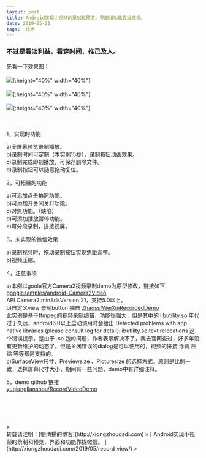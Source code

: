```yaml
---
layout: post  
title: Android实现小视频的录制和预览，界面和功能靠拢微信。 
date: 2019-05-21  
tags:  技术
---
```

### 不过是看淡利益，看穿时间，推己及人。  
 
先看一下效果图： 
<br/> 
<br/> 
![](/images/posts/record_video/recordvideo2.jpeg){:height="40%" width="40%"}   
<br/> 
![](/images/posts/record_video/recordvideo1.jpeg){:height="40%" width="40%"}   
<br/> 
![](/images/posts/record_video/recordvideo3.jpeg){:height="40%" width="40%"}   
<br/> 
<br/> 


1，实现的功能  

a)全屏幕预览录制播放。  
b)录制时间可定制（本实例15秒），录制按钮动画效果。  
c)录制完成即刻播放，可保存删除文件。  
d)录制按钮可以随意拖动复位。

2，可拓展的功能

a)可添加点击拍照功能。  
b)可添加开关闪关灯功能。  
c)对焦功能。（缺陷）  
d)可添加播放暂停功能。  
e)可分段录制，拼接视屏。  

3，未实现的微信效果

a)录制视频时，拖动录制按钮实现焦距调整。  
b)视频压缩。  

4，注意事项

a)本例以goole官方Camera2视频录制demo为原型修改，链接如下  
 [googlesamples/android-Camera2Video](https://github.com/googlesamples/android-Camera2Video)  
 API Camera2,minSdkVersion 21，支持5.0以上。  
b)自定义view 录制button 摘自
[Zhaoss/WeiXinRecordedDemo](https://github.com/Zhaoss/WeiXinRecordedDemo)  
此实例是基于ffmpeg的视频录制编辑，功能很强大，但是其中的 libutility.so 年代过于久远，android6.0以上启动调用时会给出 
Detected problems with app native libraries (please consult log for detail):libutility.so:text relocations  这个错误提示，是由于 .so 包的问题，作者表示解决不了，我去官网查过，好多年没有更新维护的动态了。但是关闭错误的dialog是可以使用的，视频的拼接 涂鸦 压缩 等等都是支持的。  
c)SurfaceView尺寸、Previewsize 、Picturesize 的选择方式。原则是比例一致，选择屏幕尺寸大小，期间有一些问题，demo中有详细注释。  

5，demo github 链接  
[yuqianglianshou/RecordVideoDemo](https://github.com/yuqianglianshou/RecordVideoDemo)




<br/> 
<br/> 
<br/> 
<br/> 
> <br/> 
转载请注明：[劉清揚的博客](http://xiongzhoudadi.com) » [ Android实现小视频的录制和预览，界面和功能靠拢微信。 ](http://xiongzhoudadi.com/2019/05/record_view/)  
> <br/>
